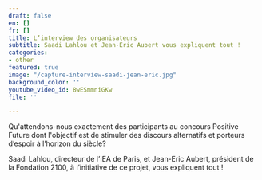 ```yaml
---
draft: false
en: []
fr: []
title: L’interview des organisateurs
subtitle: Saadi Lahlou et Jean-Eric Aubert vous expliquent tout !
categories:
- other
featured: true
image: "/capture-interview-saadi-jean-eric.jpg"
background_color: ''
youtube_video_id: 8wESmmniGKw
file: ''

---
```

Qu'attendons-nous exactement des participants au concours Positive Future dont l'objectif est de stimuler des discours alternatifs et porteurs d’espoir à l’horizon du siècle?

Saadi Lahlou, directeur de l’IEA de Paris, et Jean-Eric Aubert, président de la Fondation 2100, à l’initiative de ce projet, vous expliquent tout !